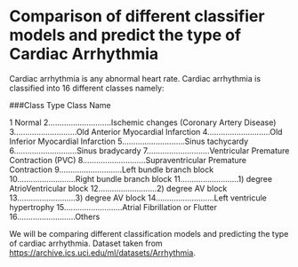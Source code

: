 # Comparison of different classifier models and predict the type of Cardiac Arrhythmia
 Cardiac arrhythmia is any abnormal heart rate. Cardiac arrhythmia is classified into 16 different classes namely:

###Class Type                    Class Name

1                             Normal
2............................Ischemic changes (Coronary Artery Disease)
3............................Old Anterior Myocardial Infarction
4............................Old Inferior Myocardial Infarction
5............................Sinus tachycardy
6............................Sinus bradycardy
7............................Ventricular Premature Contraction (PVC)
8............................Supraventricular Premature Contraction
9............................Left bundle branch block
10..........................Right bundle branch block
11..........................1) degree AtrioVentricular block
12..........................2) degree AV block
13..........................3) degree AV block
14..........................Left ventricule hypertrophy
15..........................Atrial Fibrillation or Flutter
16..........................Others

We will be comparing different classification models and predicting the type of cardiac arrhythmia. Dataset taken from https://archive.ics.uci.edu/ml/datasets/Arrhythmia. 
